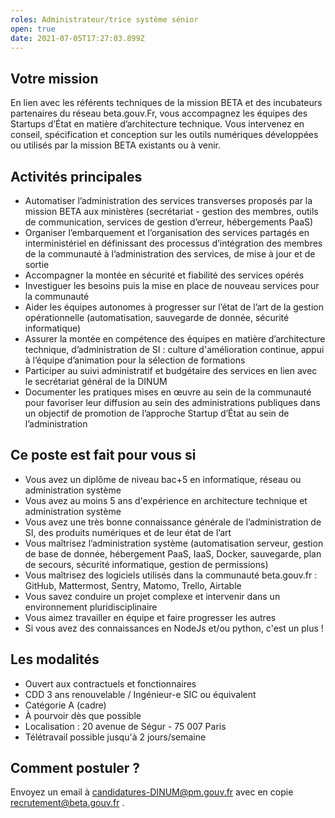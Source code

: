 ```yaml
---
roles: Administrateur/trice système sénior
open: true
date: 2021-07-05T17:27:03.899Z
---
```

## Votre mission

En lien avec les référents techniques de la mission BETA et des incubateurs
partenaires du réseau beta.gouv.Fr, vous accompagnez les équipes des Startups d’État en matière
d’architecture technique. Vous intervenez en conseil, spécification et
conception sur les outils numériques développées ou utilisés par la mission
BETA existants ou à venir.

## Activités principales 

* Automatiser l’administration des services transverses proposés par la mission BETA aux ministères (secrétariat - gestion des membres, outils de communication, services de gestion d’erreur, hébergements PaaS)
* Organiser l’embarquement et l’organisation des services partagés en interministériel en définissant des processus d’intégration des membres de la communauté à l’administration des services, de mise à jour et de sortie
* Accompagner la montée en sécurité et fiabilité des services opérés
* Investiguer les besoins puis la mise en place de nouveau services pour la communauté
* Aider les équipes autonomes à progresser sur l’état de l’art de la gestion opérationnelle (automatisation, sauvegarde de donnée, sécurité informatique)
* Assurer la montée en compétence des équipes en matière d’architecture technique, d’administration de SI : culture d'amélioration continue, appui à l’équipe d’animation pour la sélection de formations
* Participer au suivi administratif et budgétaire des services en lien avec le secrétariat général de la DINUM
* Documenter les pratiques mises en œuvre au sein de la communauté pour favoriser leur diffusion au sein des administrations publiques dans un objectif de promotion de l’approche Startup d’État au sein de l’administration

## Ce poste est fait pour vous si

* Vous avez un diplôme de niveau bac+5 en informatique, réseau ou administration système
* Vous avez au moins 5 ans d'expérience en architecture technique et administration système
* Vous avez une très bonne connaissance générale de l’administration de SI, des produits numériques et de leur état de l’art
* Vous maîtrisez l’administration système (automatisation serveur, gestion de base de donnée, hébergement PaaS, IaaS, Docker, sauvegarde, plan de secours, sécurité informatique, gestion de permissions)
* Vous maîtrisez des logiciels utilisés dans la communauté beta.gouv.fr : GitHub, Mattermost, Sentry, Matomo, Trello, Airtable
* Vous savez conduire un projet complexe et intervenir dans un environnement pluridisciplinaire
* Vous aimez travailler en équipe et faire progresser les autres
* Si vous avez des connaissances en NodeJs et/ou python, c'est un plus !

## Les modalités 

* Ouvert aux contractuels et fonctionnaires
* CDD 3 ans renouvelable / Ingénieur-e SIC ou équivalent
* Catégorie A (cadre)
* À pourvoir dès que possible
* Localisation : 20 avenue de Ségur - 75 007 Paris
* Télétravail possible jusqu'à 2 jours/semaine

## Comment postuler ?

Envoyez un email à candidatures-DINUM@pm.gouv.fr avec en copie recrutement@beta.gouv.fr .
